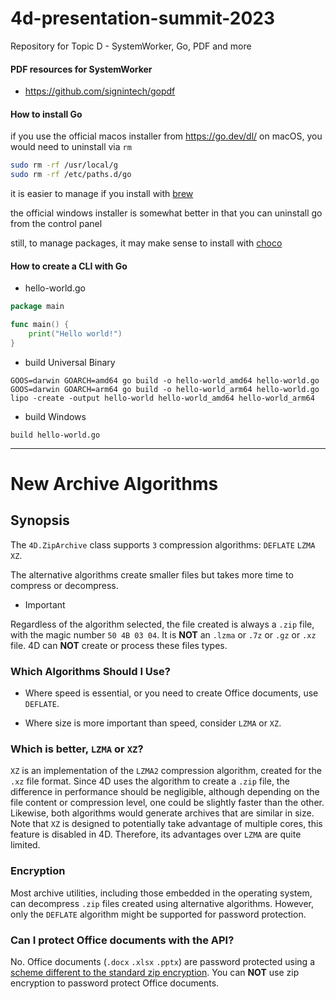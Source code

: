 # 4d-presentation-summit-2023
Repository for Topic D - SystemWorker, Go, PDF and more

#### PDF resources for SystemWorker

* https://github.com/signintech/gopdf

#### How to install Go

if you use the official macos installer from https://go.dev/dl/ on macOS, you would need to uninstall via `rm`

```sh
sudo rm -rf /usr/local/g
sudo rm -rf /etc/paths.d/go
```

it is easier to manage if you install with [brew](https://formulae.brew.sh/formula/go)

the official windows installer is somewhat better in that you can uninstall go from the control panel

still, to manage packages, it may make sense to install with [choco](https://chocolatey.org)

#### How to create a CLI with Go

* hello-world.go

```go
package main

func main() {
    print("Hello world!")
}
```

* build Universal Binary 

```
GOOS=darwin GOARCH=amd64 go build -o hello-world_amd64 hello-world.go
GOOS=darwin GOARCH=arm64 go build -o hello-world_arm64 hello-world.go
lipo -create -output hello-world hello-world_amd64 hello-world_arm64
```

* build Windows

```
build hello-world.go
```

---

# New Archive Algorithms

## Synopsis

The `4D.ZipArchive` class supports `3` compression algorithms: `DEFLATE` `LZMA` `XZ`.

The alternative algorithms create smaller files but takes more time to compress or decompress.

* Important

Regardless of the algorithm selected, the file created is always a `.zip` file, with the magic number `50 4B 03 04`. It is **NOT** an `.lzma` or `.7z` or `.gz` or `.xz` file. 4D can **NOT** create or process these files types. 

### Which Algorithms Should I Use?

* Where speed is essential, or you need to create Office documents, use `DEFLATE`. 

* Where size is more important than speed, consider `LZMA` or `XZ`.

### Which is better, `LZMA` or `XZ`?

`XZ` is an implementation of the `LZMA2` compression algorithm, created for the `.xz` file format.
Since 4D uses the algorithm to create a `.zip` file, the difference in performance should be negligible, although depending on the file content or compression level, one could be slightly faster than the other. Likewise, both algorithms would generate archives that are similar in size. Note that `XZ` is designed to potentially take advantage of multiple cores, this feature is disabled in 4D. Therefore, its advantages over `LZMA` are quite limited. 

### Encryption

Most archive utilities, including those embedded in the operating system, can decompress `.zip` files created using alternative algorithms. However, only the `DEFLATE` algorithm might be supported for password protection.

### Can I protect Office documents with the API?

No. Office documents (`.docx` `.xlsx` `.pptx`) are password protected using a [scheme different to the standard zip encryption](https://learn.microsoft.com/en-us/openspecs/office_file_formats/ms-offcrypto/3c34d72a-1a61-4b52-a893-196f9157f083). You can **NOT** use zip encryption to password protect Office documents.
